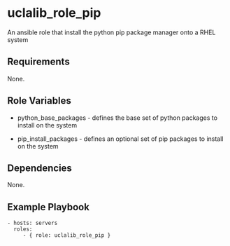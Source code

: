 uclalib_role_pip
=========

An ansible role that install the python pip package manager onto a RHEL system

Requirements
------------

None.

Role Variables
--------------

 - python_base_packages - defines the base set of python packages to install on the system

 - pip_install_packages - defines an optional set of pip packages to install on the system

Dependencies
------------

None.

Example Playbook
----------------

    - hosts: servers
      roles:
         - { role: uclalib_role_pip }
